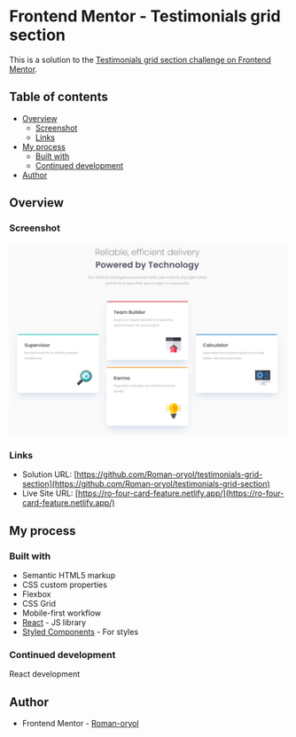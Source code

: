 # Frontend Mentor - Testimonials grid section

This is a solution to the [Testimonials grid section challenge on Frontend Mentor](https://www.frontendmentor.io/challenges/testimonials-grid-section-Nnw6J7Un7).

## Table of contents

- [Overview](#overview)
  - [Screenshot](#screenshot)
  - [Links](#links)
- [My process](#my-process)
  - [Built with](#built-with)
  - [Continued development](#continued-development)
- [Author](#author)

## Overview

### Screenshot

![](./screenshot.jpg)

### Links

- Solution URL: [https://github.com/Roman-oryol/testimonials-grid-section](https://github.com/Roman-oryol/testimonials-grid-section)
- Live Site URL: [https://ro-four-card-feature.netlify.app/](https://ro-four-card-feature.netlify.app/)

## My process

### Built with

- Semantic HTML5 markup
- CSS custom properties
- Flexbox
- CSS Grid
- Mobile-first workflow
- [React](https://reactjs.org/) - JS library
- [Styled Components](https://styled-components.com/) - For styles

### Continued development

React development

## Author

- Frontend Mentor - [Roman-oryol](https://www.frontendmentor.io/profile/Roman-oryol)
